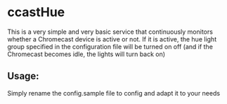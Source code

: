 # ccastHue

This is a very simple and very basic service that continuously monitors whether a Chromecast device is active or not. If it is active, the hue light group specified in the configuration file will be turned on off (and if the Chromecast becomes idle, the lights will turn back on)

## Usage:

Simply rename the config.sample file to config and adapt it to your needs
